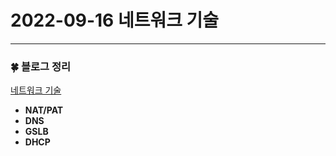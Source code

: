 # 2022-09-16 네트워크 기술

---

### :four_leaf_clover: 블로그 정리

[네트워크 기술](https://withmoonlab.tistory.com/174)

<b>

- NAT/PAT
- DNS
- GSLB
- DHCP

</b>
